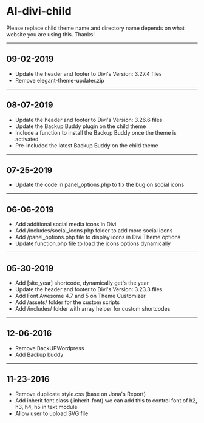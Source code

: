 # AI-divi-child

Please replace child theme name and directory name depends on what website you are using this. Thanks!

----------
09-02-2019
----------

- Update the header and footer to Divi's Version: 3.27.4 files
- Remove elegant-theme-updater.zip

----------
08-07-2019
----------

- Update the header and footer to Divi's Version: 3.26.6 files
- Update the Backup Buddy plugin on the child theme
- Include a function to install the Backup Buddy once the theme is activated
- Pre-included the latest Backup Buddy on the child theme

----------
07-25-2019
----------

- Update the code in panel_options.php to fix the bug on social icons

----------
06-06-2019
----------

- Add additional social media icons in Divi
- Add /includes/social_icons.php folder to add more social icons
- Add /panel_options.php file to display icons in Divi Theme options
- Update function.php file to load the icons options dynamically 

----------
05-30-2019
----------

- Add [site_year] shortcode, dynamically get's the year
- Update the header and footer to Divi's Version: 3.23.3 files
- Add Font Awesome 4.7 and 5 on Theme Customizer
- Add /assets/ folder for the custom scripts
- Add /includes/ folder with array helper for custom shortcodes

----------
12-06-2016
----------

- Remove BackUPWordpress
- Add Backup buddy

----------
11-23-2016
----------

- Remove duplicate style.css (base on Jona's Report)
- Add inherit font class (.inherit-font) we can add this to control font of h2, h3, h4, h5 in text module
- Allow user to upload SVG file
